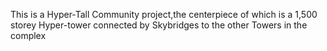 This is a Hyper-Tall Community project,the centerpiece of which is a 1,500 storey Hyper-tower connected by Skybridges to the other Towers in the complex